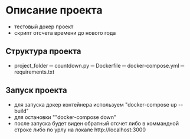 # Описание проекта
- тестовый докер проект
- скрипт отсчета времени до нового года

## Структура проекта
- project_folder
	─ countdown.py
	─ Dockerfile
	─ docker-compose.yml
	─ requirements.txt
	
## Запуск проекта	
- для запуска докер контейнера используем "docker-compose up --build"
- для остановки ""docker-compose down"
- после запуска будет виден обратный отсчет либо в коммандной строке либо по урлу на локале http://localhost:3000